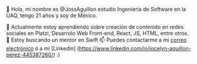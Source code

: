 
👋 Hola, mi nombre es @JossAguillon estudio Ingeniería de Software en la UAQ, tengo 21 años y soy de México.

🌱 Actualmente estoy aprendiendo sobre creación de contenido en redes sociales en Platzi, Desarrolo Web Front-end, React, JS, HTML, entre otros.
💞️ Estoy buscando un mentor en Swift
📫 Puedes contactarme a mi [correo electrónico](mailto:jocelyn_aguillon12@alumnos.uaq.mx) ó a mi [Linkedin] (https://www.linkedin.com/in/jocelyn-aguillon-perez-445387260/) :)
<!---
JossAguillon/JossAguillon is a ✨ special ✨ repository because its `README.md` (this file) appears on your GitHub profile.
You can click the Preview link to take a look at your changes.
--->
